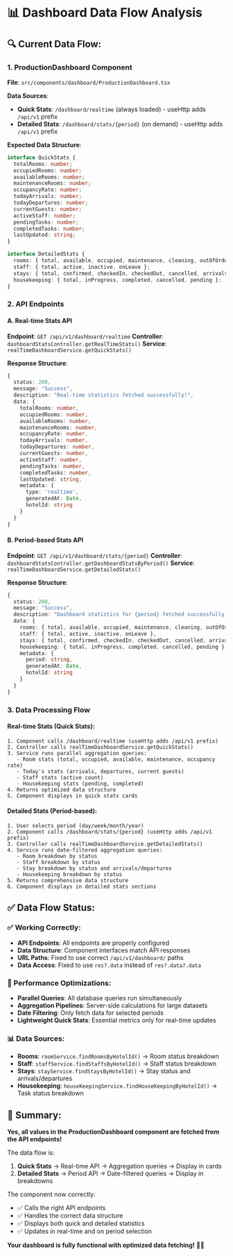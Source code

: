 # 📊 Dashboard Data Flow Analysis

## 🔍 **Current Data Flow:**

### **1. ProductionDashboard Component**
**File**: `src/components/dashboard/ProductionDashboard.tsx`

**Data Sources**:
- **Quick Stats**: `/dashboard/realtime` (always loaded) - useHttp adds `/api/v1` prefix
- **Detailed Stats**: `/dashboard/stats/{period}` (on demand) - useHttp adds `/api/v1` prefix

**Expected Data Structure**:
```typescript
interface QuickStats {
  totalRooms: number;
  occupiedRooms: number;
  availableRooms: number;
  maintenanceRooms: number;
  occupancyRate: number;
  todayArrivals: number;
  todayDepartures: number;
  currentGuests: number;
  activeStaff: number;
  pendingTasks: number;
  completedTasks: number;
  lastUpdated: string;
}

interface DetailedStats {
  rooms: { total, available, occupied, maintenance, cleaning, outOfOrder, occupancyRate };
  staff: { total, active, inactive, onLeave };
  stays: { total, confirmed, checkedIn, checkedOut, cancelled, arrivals, departures };
  housekeeping: { total, inProgress, completed, cancelled, pending };
}
```

### **2. API Endpoints**

#### **A. Real-time Stats API**
**Endpoint**: `GET /api/v1/dashboard/realtime`
**Controller**: `dashboardStatsController.getRealTimeStats()`
**Service**: `realTimeDashboardService.getQuickStats()`

**Response Structure**:
```typescript
{
  status: 200,
  message: "Success",
  description: "Real-time statistics fetched successfully!",
  data: {
    totalRooms: number,
    occupiedRooms: number,
    availableRooms: number,
    maintenanceRooms: number,
    occupancyRate: number,
    todayArrivals: number,
    todayDepartures: number,
    currentGuests: number,
    activeStaff: number,
    pendingTasks: number,
    completedTasks: number,
    lastUpdated: string,
    metadata: {
      type: 'realtime',
      generatedAt: Date,
      hotelId: string
    }
  }
}
```

#### **B. Period-based Stats API**
**Endpoint**: `GET /api/v1/dashboard/stats/{period}`
**Controller**: `dashboardStatsController.getDashboardStatsByPeriod()`
**Service**: `realTimeDashboardService.getDetailedStats()`

**Response Structure**:
```typescript
{
  status: 200,
  message: "Success",
  description: "Dashboard statistics for {period} fetched successfully!",
  data: {
    rooms: { total, available, occupied, maintenance, cleaning, outOfOrder, occupancyRate },
    staff: { total, active, inactive, onLeave },
    stays: { total, confirmed, checkedIn, checkedOut, cancelled, arrivals, departures },
    housekeeping: { total, inProgress, completed, cancelled, pending },
    metadata: {
      period: string,
      generatedAt: Date,
      hotelId: string
    }
  }
}
```

### **3. Data Processing Flow**

#### **Real-time Stats (Quick Stats)**:
```
1. Component calls /dashboard/realtime (useHttp adds /api/v1 prefix)
2. Controller calls realTimeDashboardService.getQuickStats()
3. Service runs parallel aggregation queries:
   - Room stats (total, occupied, available, maintenance, occupancy rate)
   - Today's stats (arrivals, departures, current guests)
   - Staff stats (active count)
   - Housekeeping stats (pending, completed)
4. Returns optimized data structure
5. Component displays in quick stats cards
```

#### **Detailed Stats (Period-based)**:
```
1. User selects period (day/week/month/year)
2. Component calls /dashboard/stats/{period} (useHttp adds /api/v1 prefix)
3. Controller calls realTimeDashboardService.getDetailedStats()
4. Service runs date-filtered aggregation queries:
   - Room breakdown by status
   - Staff breakdown by status
   - Stay breakdown by status and arrivals/departures
   - Housekeeping breakdown by status
5. Returns comprehensive data structure
6. Component displays in detailed stats sections
```

## ✅ **Data Flow Status:**

### **✅ Working Correctly:**
- **API Endpoints**: All endpoints are properly configured
- **Data Structure**: Component interfaces match API responses
- **URL Paths**: Fixed to use correct `/api/v1/dashboard/` paths
- **Data Access**: Fixed to use `res?.data` instead of `res?.data?.data`

### **🎯 Performance Optimizations:**
- **Parallel Queries**: All database queries run simultaneously
- **Aggregation Pipelines**: Server-side calculations for large datasets
- **Date Filtering**: Only fetch data for selected periods
- **Lightweight Quick Stats**: Essential metrics only for real-time updates

### **📊 Data Sources:**
- **Rooms**: `roomService.findRoomsByHotelId()` → Room status breakdown
- **Staff**: `staffService.findStaffsByHotelId()` → Staff status breakdown  
- **Stays**: `stayService.findStaysByHotelId()` → Stay status and arrivals/departures
- **Housekeeping**: `houseKeepingService.findHouseKeepingByHotelId()` → Task status breakdown

## 🚀 **Summary:**

**Yes, all values in the ProductionDashboard component are fetched from the API endpoints!**

The data flow is:
1. **Quick Stats** → Real-time API → Aggregation queries → Display in cards
2. **Detailed Stats** → Period API → Date-filtered queries → Display in breakdowns

The component now correctly:
- ✅ Calls the right API endpoints
- ✅ Handles the correct data structure
- ✅ Displays both quick and detailed statistics
- ✅ Updates in real-time and on period selection

**Your dashboard is fully functional with optimized data fetching!** 🏨✨
